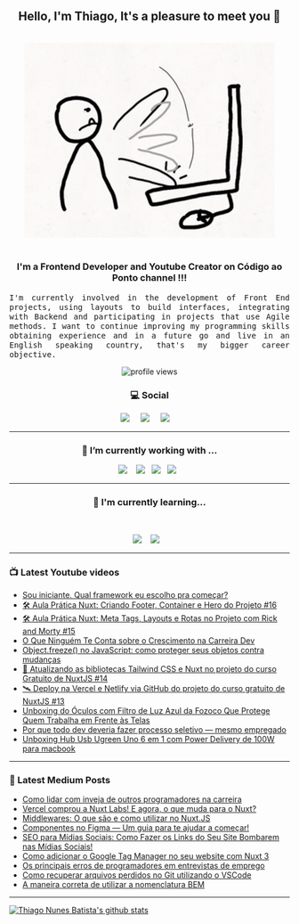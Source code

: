 <h2 align="center">Hello, I'm Thiago, It's a pleasure to meet you 👋</h2>
<p align="center">
<br><img src="https://github.com/thiagonunesbatista/thiagonunesbatista/blob/main/assets/tenor-pc-banging.gif" width="450px"><br><br>
</p>

<h3  align="center">I'm a Frontend Developer and Youtube Creator on Código ao Ponto channel  !!!</h3>

<p align="justify">
<samp>
  I'm currently involved in the development of Front End projects, using layouts to build interfaces, integrating with Backend and participating in projects that use Agile methods. I want to continue improving my programming skills obtaining experience and in a future go  and live in an English speaking country, that's my bigger career objective.<br>

</p>

<p align='center'>
    <img src="https://gpvc.arturio.dev/thiagonunesbatista" alt="profile views">
</p>

<h3  align='center'>💻 Social</h3>

<p align='center'>
  <a href="https://www.youtube.com/channel/UC4CxuzVpVnJfFD1gVjIgyJg"><img src="https://img.shields.io/badge/YouTube-FF0000?style=for-the-badge&logo=youtube&logoColor=white" /></a>&nbsp;&nbsp;&nbsp;&nbsp;
  <a href="https://thiagonunesbatista.medium.com/"><img src="https://img.shields.io/badge/medium-%231DA1F2.svg?&style=for-the-badge&logo=medium&logoColor=white" /></a>&nbsp;&nbsp;&nbsp;&nbsp;
<a href="https://www.linkedin.com/in/thiagonunesbatista"><img src="https://img.shields.io/badge/linkedin-%230077B5.svg?&style=for-the-badge&logo=linkedin&logoColor=white" /></a>&nbsp;&nbsp;&nbsp;&nbsp;
</p>

<hr>
<h3 align='center'>🔭  I’m currently working with ...</h4>

<p align='center'>
    <img  src="https://img.shields.io/badge/React-20232A?style=for-the-badge&logo=react&logoColor=61DAFB" />&nbsp;&nbsp;&nbsp;
   <img src="https://img.shields.io/badge/JavaScript-323330?style=for-the-badge&logo=javascript&logoColor=F7DF1E" />&nbsp;&nbsp;
  <img src="https://img.shields.io/badge/html5%20-%23e34f26.svg?&style=for-the-badge&logo=html5&logoColor=white" />&nbsp;&nbsp;
  <img src="https://img.shields.io/badge/css3%20-%231572B6.svg?&style=for-the-badge&logo=css3&logoColor=white" />&nbsp;&nbsp;
</p>
<hr>

<h3 align='center'> 🌱  I'm currently learning...</h4>
<br>
<p align='center'>
  <img  src="https://img.shields.io/badge/Node%20-%23339933.svg?&style=for-the-badge&logo=node.js&logoColor=white" />&nbsp;&nbsp;&nbsp;
  <img  src="https://img.shields.io/badge/TypeScript-007ACC?style=for-the-badge&logo=typescript&logoColor=white" />&nbsp;&nbsp;&nbsp;
</p>

<hr>

<h3>📺 Latest Youtube videos</h3>

<!-- YOUTUBE:START -->
- [Sou iniciante. Qual framework eu escolho pra começar?](https://www.youtube.com/watch?v=hKiCgDfCVog)
- [🛠️ Aula Prática Nuxt: Criando Footer, Container e Hero do Projeto #16](https://www.youtube.com/watch?v=QkaGREVuhRY)
- [🛠️ Aula Prática Nuxt: Meta Tags, Layouts e Rotas no Projeto com Rick and Morty #15](https://www.youtube.com/watch?v=o-Ash8dLrxw)
- [O Que Ninguém Te Conta sobre o Crescimento na Carreira Dev](https://www.youtube.com/watch?v=NJv-BcWelms)
- [Object.freeze&lpar;&rpar; no JavaScript: como proteger seus objetos contra mudanças](https://www.youtube.com/watch?v=E0KUdc8aSZ4)
- [🚀 Atualizando as bibliotecas Tailwind CSS e Nuxt no projeto do curso Gratuito de NuxtJS  #14](https://www.youtube.com/watch?v=8q0QJi8EimE)
- [🛰️ Deploy na Vercel e Netlify via GitHub do projeto do curso gratuito de NuxtJS  #13](https://www.youtube.com/watch?v=PD7kT9GIZpE)
- [Unboxing do Óculos com Filtro de Luz Azul da Fozoco Que Protege Quem Trabalha em Frente às Telas](https://www.youtube.com/shorts/YYYFBIcJVvc)
- [Por que todo dev deveria fazer processo seletivo — mesmo empregado](https://www.youtube.com/watch?v=lmMZ3-pEYVo)
- [Unboxing Hub Usb Ugreen Uno 6 em 1 com Power Delivery de 100W para macbook](https://www.youtube.com/shorts/1xXd4hquI6Q)
<!-- YOUTUBE:END -->

<hr>

<h3>📝 Latest Medium Posts</h3>

<!-- BLOG-POST-LIST:START -->
- [Como lidar com inveja de outros programadores na carreira](https://dev.to/codigoaoponto/como-lidar-com-inveja-de-outros-programadores-na-carreira-28mp)
- [Vercel comprou a Nuxt Labs! E agora, o que muda para o Nuxt?](https://dev.to/codigoaoponto/vercel-comprou-a-nuxt-labs-e-agora-o-que-muda-para-o-nuxt-26mk)
- [Middlewares: O que são e como utilizar no Nuxt.JS](https://dev.to/codigoaoponto/middlewares-o-que-sao-e-como-utilizar-no-nuxtjs-4aa5)
- [Componentes no Figma — Um guia para te ajudar a começar!](https://dev.to/codigoaoponto/componentes-no-figma-um-guia-para-te-ajudar-a-comecar-5ep0)
- [SEO para Mídias Sociais: Como Fazer os Links do Seu Site Bombarem nas Mídias Sociais!](https://dev.to/codigoaoponto/seo-para-midias-sociais-como-fazer-os-links-do-seu-site-bombarem-nas-midias-sociais-20c5)
- [Como adicionar o Google Tag Manager no seu website com Nuxt 3](https://dev.to/codigoaoponto/como-adicionar-o-google-tag-manager-no-seu-website-com-nuxt-3-pp7)
- [Os principais erros de programadores em entrevistas de emprego](https://dev.to/codigoaoponto/os-principais-erros-de-programadores-em-entrevistas-de-emprego-1ae9)
- [Como recuperar arquivos perdidos no Git utilizando o VSCode](https://dev.to/codigoaoponto/como-recuperar-arquivos-perdidos-no-git-utilizando-o-vscode-2ec3)
- [A maneira correta de utilizar a nomenclatura BEM](https://dev.to/codigoaoponto/a-maneira-correta-de-utilizar-a-nomenclatura-bem-40l6)
<!-- BLOG-POST-LIST:END -->

<hr>

[![Thiago Nunes Batista's github stats](https://github-readme-stats.vercel.app/api/top-langs/?username=thiagonunesbatista&layout=compact)](https://github.com/thiagonunesbatista)
